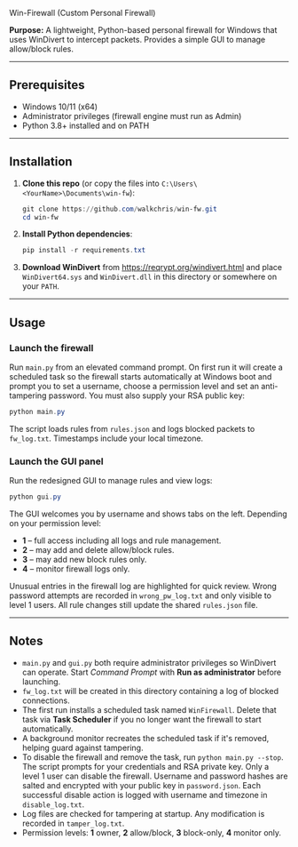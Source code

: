 Win-Firewall (Custom Personal Firewall)

**Purpose:**
A lightweight, Python-based personal firewall for Windows that uses WinDivert to intercept packets. Provides a simple GUI to manage allow/block rules.

---

## Prerequisites

- Windows 10/11 (x64)
- Administrator privileges (firewall engine must run as Admin)
- Python 3.8+ installed and on PATH

---

## Installation

1. **Clone this repo** (or copy the files into `C:\Users\<YourName>\Documents\win-fw`):
   ```powershell
   git clone https://github.com/walkchris/win-fw.git
   cd win-fw
   ```
2. **Install Python dependencies**:
   ```powershell
   pip install -r requirements.txt
   ```
3. **Download WinDivert** from <https://reqrypt.org/windivert.html> and place `WinDivert64.sys` and `WinDivert.dll` in this directory or somewhere on your `PATH`.

---

## Usage

### Launch the firewall

Run `main.py` from an elevated command prompt. On first run it will create
a scheduled task so the firewall starts automatically at Windows boot and
prompt you to set a username, choose a permission level and set an anti-tampering password. You must also supply your RSA public key:

```powershell
python main.py
```

The script loads rules from `rules.json` and logs blocked packets to `fw_log.txt`.
Timestamps include your local timezone.

### Launch the GUI panel

Run the redesigned GUI to manage rules and view logs:

```powershell
python gui.py
```

The GUI welcomes you by username and shows tabs on the left. Depending on your
permission level:

- **1** – full access including all logs and rule management.
- **2** – may add and delete allow/block rules.
- **3** – may add new block rules only.
- **4** – monitor firewall logs only.

Unusual entries in the firewall log are highlighted for quick review. Wrong
password attempts are recorded in `wrong_pw_log.txt` and only visible to level
1 users. All rule changes still update the shared `rules.json` file.

---

## Notes

- `main.py` and `gui.py` both require administrator privileges so WinDivert can operate. Start *Command Prompt* with **Run as administrator** before launching.
- `fw_log.txt` will be created in this directory containing a log of blocked connections.
- The first run installs a scheduled task named `WinFirewall`. Delete that task via
  **Task Scheduler** if you no longer want the firewall to start automatically.
- A background monitor recreates the scheduled task if it's removed, helping guard
  against tampering.
- To disable the firewall and remove the task, run `python main.py --stop`. The
  script prompts for your credentials and RSA private key. Only a level&nbsp;1
  user can disable the firewall. Username and password hashes are salted and
  encrypted with your public key in `password.json`. Each successful disable
  action is logged with username and timezone in `disable_log.txt`.
- Log files are checked for tampering at startup. Any modification is recorded
  in `tamper_log.txt`.
- Permission levels: **1** owner, **2** allow/block, **3** block-only,
  **4** monitor only.
